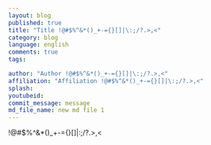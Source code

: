 ```yaml
---
layout: blog
published: true
title: "Title !@#$%^&*()_+-={}[]|\:;/?.>,<"
category: blog
language: english
comments: true
tags: 

author: "Author !@#$%^&*()_+-={}[]|\:;/?.>,<"
affiliation: "Affiliation !@#$%^&*()_+-={}[]|\:;/?.>,<"
splash: 
youtubeid: 
commit_message: message
md_file_name: new md file 1
---
```

!@#$%^&*()_+-={}[]|\:;/?.>,<